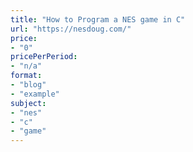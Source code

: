 ```yaml
---
title: "How to Program a NES game in C"
url: "https://nesdoug.com/"
price: 
- "0"
pricePerPeriod: 
- "n/a"
format: 
- "blog"
- "example"
subject: 
- "nes"
- "c"
- "game"
---
```

